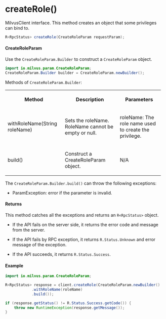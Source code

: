 # createRole()

MilvusClient interface. This method creates an object that some privileges can bind to. 

```java
R<RpcStatus> createRole(CreateRoleParam requestParam);
```

#### CreateRoleParam

Use the `CreateRoleParam.Builder` to construct a `CreateRoleParam` object.

```java
import io.milvus.param.CreateRoleParam;
CreateRoleParam.Builder builder = CreateRoleParam.newBuilder();
```

Methods of `CreateRoleParam.Builder`:

<table>
    <tr>
        <th><p>Method</p></th>
        <th><p>Description</p></th>
        <th><p>Parameters</p></th>
    </tr>
    <tr>
        <td><p>withRoleName(String roleName)</p></td>
        <td><p>Sets the roleName. RoleName cannot be empty or null.</p></td>
        <td><p>roleName: The role name used to create the privilege.</p></td>
    </tr>
    <tr>
        <td><p>build()</p></td>
        <td><p>Construct a CreateRoleParam object.</p></td>
        <td><p>N/A</p></td>
    </tr>
</table>

The `CreateRoleParam.Builder.build()` can throw the following exceptions:

- ParamException: error if the parameter is invalid.

#### Returns

This method catches all the exceptions and returns an `R<RpcStatus>` object.

- If the API fails on the server side, it returns the error code and message from the server.

- If the API fails by RPC exception, it returns `R.Status.Unknown` and error message of the exception.

- If the API succeeds, it returns `R.Status.Success`.

#### Example

```java
import io.milvus.param.CreateRoleParam;

R<RpcStatus> response = client.createRole(CreateRoleParam.newBuilder()
            .withRoleName(roleName)
            .build());

if (response.getStatus() != R.Status.Success.getCode()) {
    throw new RuntimeException(response.getMessage());
}
```
